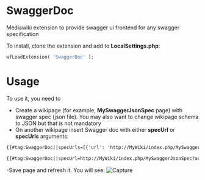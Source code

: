 # SwaggerDoc
Mediawiki extension to provide swagger ui frontend for any swagger specification 

To install, clone the extension and add to **LocalSettings.php**:

```php
wfLoadExtension( 'SwaggerDoc' );
```

# Usage
To use it, you need to 
- Create a wikipage (for example, **MySwaggerJsonSpec** page) with swagger spec (json file). You may also want to change wikipage schema to JSON but that is not mandatory
- On another wikipage insert Swagger doc with either **specUrl** or **specUrls** arguments:

```html
{{#tag:SwaggerDoc||specUrls=[{'url': 'http://MyWiki/index.php/MySwaggerJsonSpec?action=raw', 'name': 'My swagger spec'}]}}
```

```html
{{#tag:SwaggerDoc||specUrl=http://MyWiki/index.php/MySwaggerJsonSpec?action=raw}}
```

-Save page and refresh it. You will see:
![Capture](https://user-images.githubusercontent.com/4194526/151668487-2ec107d3-befa-4f6c-9efc-c08286d9441d.PNG)
